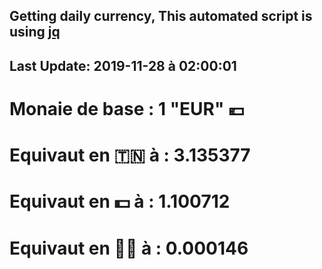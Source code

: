 ## Getting daily currency, This automated script is using [jq](https://stedolan.github.io/jq/)
## Last Update:  2019-11-28 à 02:00:01
 # Monaie de base : 1 "EUR" 💶 
 # Equivaut en 🇹🇳 à :  3.135377 
 # Equivaut en 💵 à : 1.100712
 # Equivaut en 🐱‍💻 à :  0.000146
